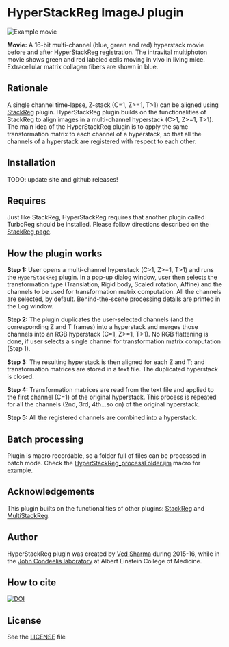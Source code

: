 # HyperStackReg ImageJ plugin

<img src="https://github.com/ved-sharma/HyperStackReg/blob/master/Data/Example_hyperstack-before_and_after.gif" alt="Example movie">

**Movie:** A 16-bit multi-channel (blue, green and red) hyperstack movie before and after HyperStackReg registration. The intravital multiphoton movie shows green and red labeled cells moving in vivo in living mice. Extracellular matrix collagen fibers are shown in blue.

## Rationale

A single channel time-lapse, Z-stack (C=1, Z>=1, T>1) can be aligned using [StackReg][stackreg] plugin. HyperStackReg plugin builds on the functionalities of StackReg to align images in a multi-channel hyperstack (C>1, Z>=1, T>1). The main idea of the HyperStackReg plugin is to apply the same transformation matrix to each channel of a hyperstack, so that all the channels of a hyperstack are registered with respect to each other.

## Installation

TODO: update site and github releases!

## Requires

Just like StackReg, HyperStackReg requires that another plugin called TurboReg should be installed. Please follow directions described on the [StackReg page][stackreg].

## How the plugin works

**Step 1:** User opens a multi-channel hyperstack (C>1, Z>=1, T>1) and runs the `HyperStackReg` plugin. In a pop-up dialog window, user then selects the transformation type (Translation, Rigid body, Scaled rotation, Affine) and the channels to be used for transformation matrix computation. All the channels are selected, by default. Behind-the-scene processing details are printed in the Log window.

**Step 2:** The plugin duplicates the user-selected channels (and the corresponding Z and T frames) into a hyperstack and merges those channels into an RGB hyperstack (C=1, Z>=1, T>1). No RGB flattening is done, if user selects a single channel for transformation matrix computation (Step 1).

**Step 3:** The resulting hyperstack is then aligned for each Z and T; and transformation matrices are stored in a text file. The duplicated hyperstack is closed.

**Step 4:** Transformation matrices are read from the text file and applied to the first channel (C=1) of the original hyperstack. This process is repeated for all the channels (2nd, 3rd, 4th...so on) of the original hyperstack.

**Step 5:** All the registered channels are combined into a hyperstack.

## Batch processing

Plugin is macro recordable, so a folder full of files can be processed in batch mode. Check the [HyperStackReg_processFolder.ijm](HyperStackReg_processFolder.ijm) macro for example.

## Acknowledgements

This plugin builts on the functionalities of other plugins: [StackReg][stackreg] and [MultiStackReg][multisr].

## Author

HyperStackReg plugin was created by [Ved Sharma][ved] during 2015-16, while in the [John Condeelis laboratory][condeelis_lab] at Albert Einstein College of Medicine.

## How to cite

[![DOI](https://zenodo.org/badge/DOI/10.5281/zenodo.2252521.svg)](https://doi.org/10.5281/zenodo.2252521)

## License

See the [LICENSE](LICENSE) file


[stackreg]: http://bigwww.epfl.ch/thevenaz/stackreg/
[multisr]: http://bradbusse.net/downloads.html
[condeelis_lab]: https://www.einstein.yu.edu/labs/john-condeelis
[ved]: mailto:vedsharma@gmail.com